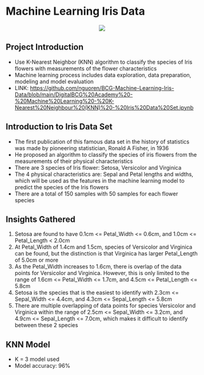 # Machine Learning Iris Data

<p align="center"><img src="https://i.imgur.com/w1lItTL.png"></p>

## Project Introduction
- Use K-Nearest Neighbor (KNN) algorithm to classify the species of Iris flowers with measurements of the flower characteristics
- Machine learning process includes data exploration, data preparation, modeling and model evaluation
- LINK: https://github.com/nguoren/BCG-Machine-Learning-Iris-Data/blob/main/DigitalBCG%20Academy%20-%20Machine%20Learning%20-%20K-Nearest%20Neighbour%20(KNN)%20-%20Iris%20Data%20Set.ipynb

## Introduction to Iris Data Set
- The first publication of this famous data set in the history of statistics was made by pioneering statistician, Ronald A Fisher, in 1936
- He proposed an algorithm to classify the species of iris flowers from the measurements of their physical characteristics
- There are 3 species of Iris flower: Setosa, Versicolor and Virginica
- The 4 physical characteristics are: Sepal and Petal lengths and widths, which will be used as the features in the machine learning model to predict the species of the Iris flowers
- There are a total of 150 samples with 50 samples for each flower species

## Insights Gathered
1. Setosa are found to have 0.1cm <= Petal_Width <= 0.6cm, and 1.0cm <= Petal_Length < 2.0cm
2. At Petal_Width of 1.4cm and 1.5cm, species of Versicolor and Virginica can be found, but the distinction is that Virginica has larger Petal_Length of 5.0cm or more
3. As the Petal_Width increases to 1.6cm, there is overlap of the data points for Versicolor and Virginica. However, this is only limited to the range of 1.6cm <= Petal_Width <= 1.7cm, and 4.5cm <= Petal_Length <= 5.8cm
4. Setosa is the species that is the easiest to identify with 2.3cm <= Sepal_Width <= 4.4cm, and 4.3cm <= Sepal_Length <= 5.8cm
5. There are multiple overlapping of data points for species Versicolor and Virginica within the range of 2.5cm <= Sepal_Width <= 3.2cm, and 4.9cm <= Sepal_Length <= 7.0cm, which makes it difficult to identify between these 2 species

## KNN Model
- K = 3 model used
- Model accuracy: 96%

